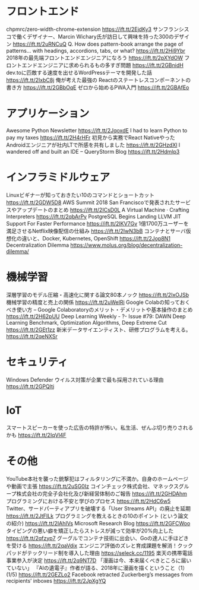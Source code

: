 # フロントエンド
chpmrc/zero-width-chrome-extension https://ift.tt/2EjdKy3
サンフランシスコで働くデザイナー、Marcin Wichary氏が訪日して興味を持った300のデザイン https://ift.tt/2uRNCuQ
Q. How does pattern-book arrange the page of patterns... with headings, accordions, tabs, or what? https://ift.tt/2Hi9Ybr
2018年の最先端フロントエンドエンジニアになろう https://ift.tt/2pXYdOW
フロントエンドエンジニアに求められるもの多すぎ問題 https://ift.tt/2GBnidH
dev.toに匹敵する速度を出せるWordPressテーマを開発した話 https://ift.tt/2IxbC8j
俺が考えた最強の Reactのステートレスコンポーネントの書き方 https://ift.tt/2GBbOqE
ゼロから始めるPWA入門 https://ift.tt/2GBAfEo

# アプリケーション
Awesome Python Newsletter https://ift.tt/2JqoxdE
I had to learn Python to pay my taxes https://ift.tt/2H4rHFr
初見から実務でReact NativeやったAndroidエンジニアが社内LTで所感を共有しました https://ift.tt/2GHzdXl
I wandered off and built an IDE – QueryStorm Blog https://ift.tt/2Hdmlp3

# インフラミドルウェア
Linuxビギナーが知っておきたい10のコマンドとショートカット https://ift.tt/2GDW5D8
AWS Summit 2018 San Franciscoで発表されたサービスやアップデートのまとめ https://ift.tt/2ICsD0L
A Virtual Machine · Crafting Interpreters https://ift.tt/2qbArPy
PostgreSQL Begins Landing LLVM JIT Support For Faster Performance https://ift.tt/2IKV7Gv
1億1700万ユーザーを満足させるNetflix映像配信の仕組み https://ift.tt/2IwN3bB
コンテナとサーバ仮想化の違いと、Docker, Kubernetes, OpenShift https://ift.tt/2Jop8N1
Decentralization Dilemma https://www.molus.org/blog/decentralization-dilemma/

# 機械学習
深層学習のモデル圧縮・高速化に関する論文80本ノック https://ift.tt/2IxOJSb
機械学習の精度と売上の関係 https://ift.tt/2uWeIRi
Google Colabの知っておくべき使い方 – Google Colaboratoryのメリット・デメリットや基本操作のまとめ https://ift.tt/2H62pUU
Deep Learning Weekly - ?- Issue #79: DAWN Deep Learning Benchmark, Optimization Algorithms, Deep Extreme Cut https://ift.tt/2GEt1zz
新米データサイエンティスト、研修プログラムを考える。 https://ift.tt/2qeNXSr

# セキュリティ
Windows Defender ウイルス対策が企業で最も採用されている理由 https://ift.tt/2GPQltj

# IoT
スマートスピーカーを使った広告の特許が怖い。私生活、ぜんぶ切り売りされるかも https://ift.tt/2IqVl4F

# その他
YouTube本社を襲った銃撃犯はフィルタリングに不満か。自身のホームページや動画で主張 https://ift.tt/2uSG0Iz
コインチェック株式会社、マネックスグループ株式会社の完全子会社化及び新経営体制のご報告 https://ift.tt/2GHDAhm
プログラミングにおける不安と学びのプロセス https://ift.tt/2HdC6w5
Twitter、サードパーティアプリを破壊する「User Streams API」の廃止を延期 https://ift.tt/2JtFILk
プログラミングを教えるときの10のポイント (という論文の紹介) https://ift.tt/2IAhIVs
Microsoft Research Blog https://ift.tt/2GFCWoo
タイピングの悪い癖を矯正したらストレスが減って効率が20%向上した https://ift.tt/2qfzyp7
グーグルでコンテナ技術に出会い、Goの達人に手ほどきを受ける https://ift.tt/2qaVdix
エンジニア評価のズレと育成課題を解消！クックパッドがテックリード制を導入した理由 https://seleck.cc/1195
楽天の携帯電話事業参入が決定 https://ift.tt/2q9NT7D
「漫画は今、本来届くべきところに届いていない」 『AIの遺電子』作者が語る、2018年に漫画を描くということ（1） (1/5) https://ift.tt/2GEZLo2
Facebook retracted Zuckerberg’s messages from recipients’ inboxes https://ift.tt/2JpXgYQ
